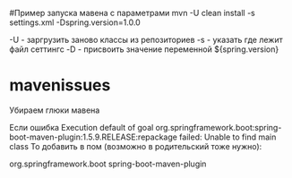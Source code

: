 #Пример запуска мавена с параметрами
mvn -U clean install -s settings.xml -Dspring.version=1.0.0

-U - заргрузить заново классы из репозиториев
-s - указать где лежит файл сеттингс
-D - присвоить значение переменной ${spring.version}

# mavenissues
Убираем глюки мавена



Если ошибка Execution default of goal org.springframework.boot:spring-boot-maven-plugin:1.5.9.RELEASE:repackage failed: Unable to find main class
То добавить в пом (возможно в родительский тоже нужно):


 <build>
    <pluginManagement>
        <plugins>
            <plugin>
                <groupId>org.springframework.boot</groupId>
                <artifactId>spring-boot-maven-plugin</artifactId>
            </plugin>
        </plugins>
    </pluginManagement>
</build>


